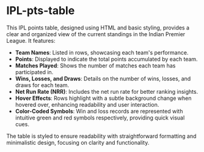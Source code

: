 # IPL-pts-table

This IPL points table, designed using HTML and basic styling, provides a clear and organized view of the current standings in the Indian Premier League. It features:

- **Team Names**: Listed in rows, showcasing each team's performance.
- **Points**: Displayed to indicate the total points accumulated by each team.
- **Matches Played**: Shows the number of matches each team has participated in.
- **Wins, Losses, and Draws**: Details on the number of wins, losses, and draws for each team.
- **Net Run Rate (NRR)**: Includes the net run rate for better ranking insights.
- **Hover Effects**: Rows highlight with a subtle background change when hovered over, enhancing readability and user interaction.
- **Color-Coded Symbols**: Win and loss records are represented with intuitive green and red symbols respectively, providing quick visual cues. 
 

The table is styled to ensure readability with straightforward formatting and minimalistic design, focusing on clarity and functionality.





